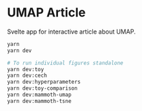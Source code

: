 # UMAP Article

Svelte app for interactive article about UMAP.

```bash
yarn
yarn dev

# To run individual figures standalone
yarn dev:toy
yarn dev:cech
yarn dev:hyperparameters
yarn dev:toy-comparison
yarn dev:mammoth-umap
yarn dev:mammoth-tsne
```
